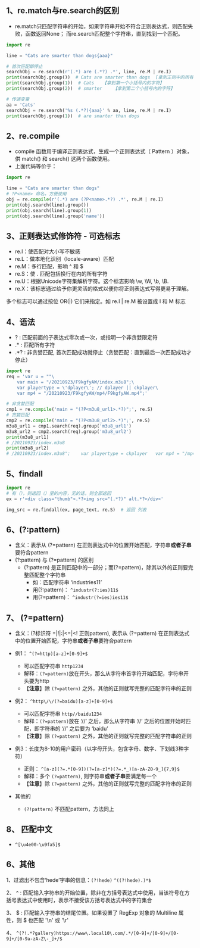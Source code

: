 ## 1、re.match与re.search的区别
- re.match只匹配字符串的开始，如果字符串开始不符合正则表达式，则匹配失败，函数返回None；
  而re.search匹配整个字符串，直到找到一个匹配。
```python
import re

line = "Cats are smarter than dogs{aaa}"

# 首次匹配即停止
searchObj = re.search(r'(.*) are (.*?) .*', line, re.M | re.I)
print(searchObj.group())  # Cats are smarter than dogs  [拿到正则中的所有字符]
print(searchObj.group(1))  # Cats   【拿到第一个小括号内的字符】
print(searchObj.group(2))  # smarter    【拿到第二个小括号内的字符】

# 传递变量
aa = 'Cats'
searchObj = re.search('%s (.*?){aaa}' % aa, line, re.M | re.I)
print(searchObj.group(1))  # are smarter than dogs
```

## 2、re.compile
- compile 函数用于编译正则表达式，生成一个正则表达式（ Pattern ）对象，供 match() 和 search() 这两个函数使用。
- 上面代码等价于：
```python
import re

line = "Cats are smarter than dogs"
# ?P<name> 命名，方便使用
obj = re.compile(r'(.*) are (?P<name>.*?) .*', re.M | re.I)
print(obj.search(line).group())
print(obj.search(line).group(1))
print(obj.search(line).group('name'))
```

## 3、正则表达式修饰符 - 可选标志

- re.I：使匹配对大小写不敏感
- re.L：做本地化识别（locale-aware）匹配
- re.M：多行匹配，影响 ^ 和 $
- re.S：使 . 匹配包括换行在内的所有字符
- re.U：根据Unicode字符集解析字符。这个标志影响 \w, \W, \b, \B.
- re.X：该标志通过给予你更灵活的格式以便你将正则表达式写得更易于理解。  

多个标志可以通过按位 OR(|) 它们来指定。如 re.I | re.M 被设置成 I 和 M 标志

## 4、语法

- ? : 匹配前面的子表达式零次或一次，或指明一个非贪婪限定符
- .* : 匹配所有字符
- .*? : 非贪婪匹配, 首次匹配成功就停止（贪婪匹配：直到最后一次匹配成功才停止）
```python
import re
req = 'var u = ""\
	var main = "/20210923/F9kgfyAW/index.m3u8";\
	var playertype = \'dplayer\'; // dplayer || ckplayer\
	var mp4 = "/20210923/F9kgfyAW/mp4/F9kgfyAW.mp4";'

# 非贪婪匹配
cmp1 = re.compile('main = "(?P<m3u8_url1>.*?)";', re.S)
# 贪婪匹配
cmp2 = re.compile('main = "(?P<m3u8_url2>.*)";', re.S)
m3u8_url1 = cmp1.search(req).group('m3u8_url1')
m3u8_url2 = cmp2.search(req).group('m3u8_url2')
print(m3u8_url1)
# /20210923/index.m3u8
print(m3u8_url2)
# /20210923/index.m3u8";	var playertype = ckplayer	var mp4 = "/mp4/F9kgfyAW.mp4
```

## 5、findall
```python
import re
# 有（），则返回（）里的内容，无的话，则全部返回
ex = r'<div class="thumb">.*?<img src="(.*?)" alt.*?</div>'

img_src = re.findall(ex, page_text, re.S)  # 返回 列表
```

## 6、(?:pattern)
- 含义：表示从 (?=pattern) 在正则表达式中的位置开始匹配，字符串**或者子串**要符合pattern
- (?:pattern) 与 (?=pattern) 的区别
  - (?:pattern) 是正则匹配中的一部分；而(?=pattern)，除其以外的正则要完整匹配整个字符串
    - 如：匹配字符串 ‘industries11’
    - 用(?:pattern)： `^industr(?:ies)11$` 
    - 用(?=pattern)： `^industr(?=ies)ies11$`

## 7、 (?=pattern)
- 含义：(?标识符 =|!|:|<=|<! 正则pattern), 表示从 (?=pattern) 在正则表达式中的位置开始匹配，字符串**或者子串**要符合pattern
- 例1： `^(?=http)[a-z]+[0-9]+$`
    - 可以匹配字符串 `http1234`
    - 解释：`(?=pattern)`放在开头，那么从字符串首字符开始匹配，字符串开头要为http
    - 【**注意**】除 `(?=pattern)` 之外，其他的正则就写完整的匹配字符串的正则

- 例2： `^http\/\/(?=baidu)[a-z]+[0-9]+$`
    - 可以匹配字符串 `http//baidu1234`
    - 解释：`(?=pattern)`放在 ‘//’ 之后，那么从字符串 ‘//’ 之后的位置开始时匹配，即字符串的 ‘//’ 之后要为 ‘baidu’
    - 【**注意**】除 `(?=pattern)` 之外，其他的正则就写完整的匹配字符串的正则
    
- 例3：长度为8-10的用户密码（以字母开头，包含字母、数字、下划线3种字符）
    - 正则： `^[a-z](?=.*[0-9])(?=[a-z]*)(?=.*_)[a-zA-Z0-9_]{7,9}$`
    - 解释：多个 `(?=pattern)`, 则字符串**或者子串**要满足每一个
    - 【**注意**】除 `(?=pattern)` 之外，其他的正则就写完整的匹配字符串的正则
  

- 其他的
  - `(?!pattern)` 不匹配pattern，方法同上


## 8、 匹配中文
- `^[\u4e00-\u9fa5]$`


## 6、其他
1、过滤出不包含‘hede’字串的信息：`(?!hede)`
	`^((?!hede).)*$`

2、 ^ : 匹配输入字符串的开始位置，除非在方括号表达式中使用，当该符号在方括号表达式中使用时，表示不接受该方括号表达式中的字符集合

3、 $ : 匹配输入字符串的结尾位置。如果设置了 RegExp 对象的 Multiline 属性，则 $ 也匹配 '\n' 或 '\r'

4、 `^(?!.*?gallery)https://www\.local10\.com/.*/[0-9]+/[0-9]+/[0-9]+/[0-9a-zA-Z\-_]+/$`
